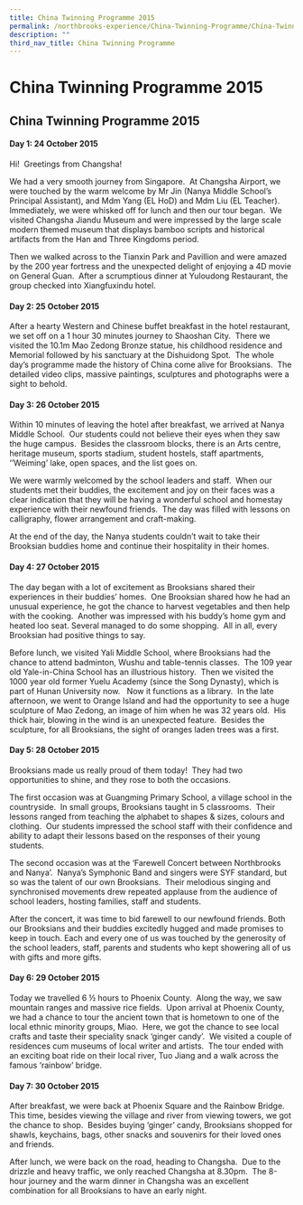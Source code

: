 ```yaml
---
title: China Twinning Programme 2015
permalink: /northbrooks-experience/China-Twinning-Programme/China-Twinning-Programme-2015/permalink/
description: ""
third_nav_title: China Twinning Programme
---
```

China Twinning Programme 2015
=============================

China Twinning Programme 2015
-----------------------------

#### Day 1: 24 October 2015

  

Hi!  Greetings from Changsha!

We had a very smooth journey from Singapore.  At Changsha Airport, we were touched by the warm welcome by Mr Jin (Nanya Middle School’s Principal Assistant), and Mdm Yang (EL HoD) and Mdm Liu (EL Teacher).  Immediately, we were whisked off for lunch and then our tour began.  We visited Changsha Jiandu Museum and were impressed by the large scale modern themed museum that displays bamboo scripts and historical artifacts from the Han and Three Kingdoms period. 

Then we walked across to the Tianxin Park and Pavillion and were amazed by the 200 year fortress and the unexpected delight of enjoying a 4D movie on General Guan.  After a scrumptious dinner at Yuloudong Restaurant, the group checked into Xiangfuxindu hotel.  

#### Day 2: 25 October 2015

  
After a hearty Western and Chinese buffet breakfast in the hotel restaurant, we set off on a 1 hour 30 minutes journey to Shaoshan City.  There we visited the 10.1m Mao Zedong Bronze statue, his childhood residence and Memorial followed by his sanctuary at the Dishuidong Spot.  The whole day’s programme made the history of China come alive for Brooksians.  The detailed video clips, massive paintings, sculptures and photographs were a sight to behold.

#### Day 3: 26 October 2015

  

Within 10 minutes of leaving the hotel after breakfast, we arrived at Nanya Middle School.  Our students could not believe their eyes when they saw the huge campus.  Besides the classroom blocks, there is an Arts centre, heritage museum, sports stadium, student hostels, staff apartments, ‘’Weiming’ lake, open spaces, and the list goes on.  

We were warmly welcomed by the school leaders and staff.  When our students met their buddies, the excitement and joy on their faces was a clear indication that they will be having a wonderful school and homestay experience with their newfound friends.  The day was filled with lessons on calligraphy, flower arrangement and craft-making.  

At the end of the day, the Nanya students couldn’t wait to take their Brooksian buddies home and continue their hospitality in their homes. 

#### Day 4: 27 October 2015  
  

The day began with a lot of excitement as Brooksians shared their experiences in their buddies’ homes.  One Brooksian shared how he had an unusual experience, he got the chance to harvest vegetables and then help with the cooking.  Another was impressed with his buddy’s home gym and heated loo seat. Several managed to do some shopping.  All in all, every Brooksian had positive things to say.

Before lunch, we visited Yali Middle School, where Brooksians had the chance to attend badminton, Wushu and table-tennis classes.  The 109 year old Yale-in-China School has an illustrious history.  Then we visited the 1000 year old former Yuelu Academy (since the Song Dynasty), which is part of Hunan University now.   Now it functions as a library.  In the late afternoon, we went to Orange Island and had the opportunity to see a huge sculpture of Mao Zedong, an image of him when he was 32 years old.  His thick hair, blowing in the wind is an unexpected feature.  Besides the sculpture, for all Brooksians, the sight of oranges laden trees was a first.  

#### Day 5: 28 October 2015  
  

Brooksians made us really proud of them today!  They had two opportunities to shine, and they rose to both the occasions. 

The first occasion was at Guangming Primary School, a village school in the countryside.  In small groups, Brooksians taught in 5 classrooms.  Their lessons ranged from teaching the alphabet to shapes & sizes, colours and clothing.  Our students impressed the school staff with their confidence and ability to adapt their lessons based on the responses of their young students.

The second occasion was at the ‘Farewell Concert between Northbrooks and Nanya’.  Nanya’s Symphonic Band and singers were SYF standard, but so was the talent of our own Brooksians.  Their melodious singing and synchronised movements drew repeated applause from the audience of school leaders, hosting families, staff and students.

After the concert, it was time to bid farewell to our newfound friends. Both our Brooksians and their buddies excitedly hugged and made promises to keep in touch. Each and every one of us was touched by the generosity of the school leaders, staff, parents and students who kept showering all of us with gifts and more gifts.

#### Day 6: 29 October 2015

  

Today we travelled 6 ½ hours to Phoenix County.  Along the way, we saw mountain ranges and massive rice fields.  Upon arrival at Phoenix County, we had a chance to tour the ancient town that is hometown to one of the local ethnic minority groups, Miao.  Here, we got the chance to see local crafts and taste their speciality snack ‘ginger candy’.  We visited a couple of residences cum museums of local writer and artists.  The tour ended with an exciting boat ride on their local river, Tuo Jiang and a walk across the famous ‘rainbow’ bridge.

#### Day 7: 30 October 2015

  

After breakfast, we were back at Phoenix Square and the Rainbow Bridge.  This time, besides viewing the village and river from viewing towers, we got the chance to shop.  Besides buying ‘ginger’ candy, Brooksians shopped for shawls, keychains, bags, other snacks and souvenirs for their loved ones and friends.

After lunch, we were back on the road, heading to Changsha.  Due to the drizzle and heavy traffic, we only reached Changsha at 8.30pm.  The 8-hour journey and the warm dinner in Changsha was an excellent combination for all Brooksians to have an early night.